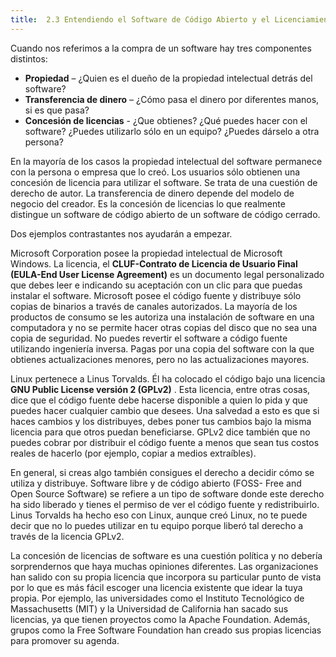 ```yaml
---
title:  2.3 Entendiendo el Software de Código Abierto y el Licenciamiento
---
```


Cuando nos referimos a la compra de un software hay tres componentes distintos:

* **Propiedad** – ¿Quien es el dueño de la propiedad intelectual detrás del software?
* **Transferencia de dinero** – ¿Cómo pasa el dinero por diferentes manos, si es que pasa?
* **Concesión de licencias** - ¿Que obtienes? ¿Qué puedes hacer con el software? ¿Puedes utilizarlo sólo en un equipo? ¿Puedes dárselo a otra persona?

En la mayoría de los casos la propiedad intelectual del software permanece con la persona o empresa que lo creó. Los usuarios sólo obtienen una concesión de licencia para utilizar el software. Se trata de una cuestión de derecho de autor. La transferencia de dinero depende del modelo de negocio del creador. Es la concesión de licencias lo que realmente distingue un software de código abierto de un software de código cerrado.

Dos ejemplos contrastantes nos ayudarán a empezar.

Microsoft Corporation posee la propiedad intelectual de Microsoft Windows. La licencia, el **CLUF-Contrato de Licencia de Usuario Final (EULA-End User License Agreement)** es un documento legal personalizado que debes leer e indicando su aceptación con un clic para que puedas instalar el software. Microsoft posee el código fuente y distribuye sólo copias de binarios a través de canales autorizados. La mayoría de los productos de consumo se les autoriza una instalación de software en una computadora y no se permite hacer otras copias del disco que no sea una copia de seguridad. No puedes revertir el software a código fuente utilizando ingeniería inversa. Pagas por una copia del software con la que obtienes actualizaciones menores, pero no las actualizaciones mayores.

Linux pertenece a Linus Torvalds. Él ha colocado el código bajo una licencia **GNU Public License versión 2 (GPLv2)** . Esta licencia, entre otras cosas, dice que el código fuente debe hacerse disponible a quien lo pida y que puedes hacer cualquier cambio que desees. Una salvedad a esto es que si haces cambios y los distribuyes, debes poner tus cambios bajo la misma licencia para que otros puedan beneficiarse. GPLv2 dice también que no puedes cobrar por distribuir el código fuente a menos que sean tus costos reales de hacerlo (por ejemplo, copiar a medios extraíbles).

En general, si creas algo también consigues el derecho a decidir cómo se utiliza y distribuye. Software libre y de código abierto (FOSS- Free and Open Source Software) se refiere a un tipo de software donde este derecho ha sido liberado y tienes el permiso de ver el código fuente y redistribuirlo. Linus Torvalds ha hecho eso con Linux, aunque creó Linux, no te puede decir que no lo puedes utilizar en tu equipo porque liberó tal derecho a través de la licencia GPLv2.

La concesión de licencias de software es una cuestión política y no debería sorprendernos que haya muchas opiniones diferentes. Las organizaciones han salido con su propia licencia que incorpora su particular punto de vista por lo que es más fácil escoger una licencia existente que idear la tuya propia. Por ejemplo, las universidades como el Instituto Tecnológico de Massachusetts (MIT) y la Universidad de California han sacado sus licencias, ya que tienen proyectos como la Apache Foundation. Además, grupos como la Free Software Foundation han creado sus propias licencias para promover su agenda.
